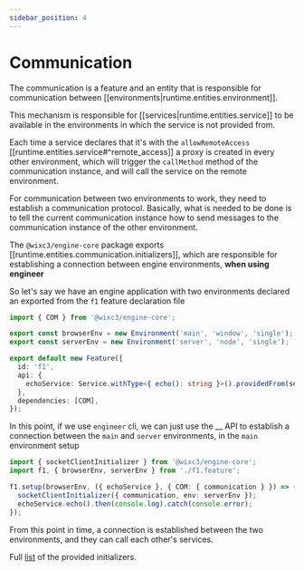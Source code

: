 ```yaml
---
sidebar_position: 4
---
```


# Communication

The communication is a feature and an entity that is responsible for communication
between [[environments|runtime.entities.environment]].

This mechanism is responsible for [[services|runtime.entities.service]] to be available in the environments in which the
service is not provided from.

Each time a service declares that it's with the `allowRemoteAccess` [[runtime.entities.service#^remote_access]] a proxy
is created in every other environment, which will trigger the `callMethod` method of the communication instance, and
will call the service on the remote environment.

For communication between two environments to work, they need to establish a communication protocol.
Basically, what is needed to be done is to tell the current communication instance how to send messages to the
communication instance of the other environment.

The `@wixc3/engine-core` package exports [[runtime.entities.communication.initializers]], which are responsible for
establishing a connection between engine environments, **when using engineer**

So let's say we have an engine application with two environments declared an exported from the `f1` feature declaration
file

```ts
import { COM } from '@wixc3/engine-core';

export const browserEnv = new Environment('main', 'window', 'single');
export const serverEnv = new Environment('server', 'node', 'single');

export default new Feature({
  id: 'f1',
  api: {
    echoService: Service.withType<{ echo(): string }>().providedFrom(serverEnv),
  },
  dependencies: [COM],
});
```

In this point, if we use `engineer` cli, we can just use the \_\_ API to establish a connection between the `main`
and `server` environments, in the `main` environment setup

```ts
import { socketClientInitializer } from '@wixc3/engine-core';
import f1, { browserEnv, serverEnv } from './f1.feature';

f1.setup(browserEnv, ({ echoService }, { COM: { communication } }) => {
  socketClientInitializer({ communication, env: serverEnv });
  echoService.echo().then(console.log).catch(console.error);
});
```

From this point in time, a connection is established between the two environments, and they can call each other's
services.

Full [list](initializers.md) of the provided initializers.
